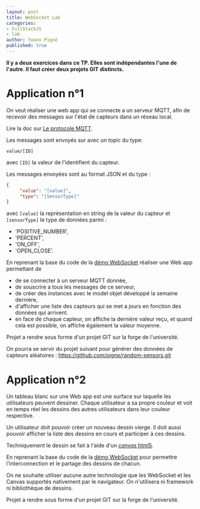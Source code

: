 ```yaml
---
layout: post
title: WebSocket Lab
categories:
- FullStackJS
- lab
author: Yoann Pigné
published: true
---
```



**Il y a deux exercices  dans ce TP. Elles sont indépendantes l'une de l'autre. Il faut créer deux projets GIT distincts.**


# Application n°1 

On veut réaliser une web app qui se connecte a un serveur MQTT, afin de recevoir des messages sur l'état de capteurs dans un réseau local.

Lire la doc sur [Le protocole MQTT](https://mosquitto.org/man/mqtt-7.html).

Les messages sont envoyés sur avec un topic du type:

```
value/[ID]
```

avec `[ID]` la valeur de l'identifient du capteur.

Les messages envoyées sont au format JSON et du type :

```JSON
{
     "value": "[value]",
     "type": "[SensorType]"
}
```

avec `[value]` la représentation en string de la valeur du capteur et `[sensorType]` le type de données parmi :

-  'POSITIVE_NUMBER',
-  'PERCENT',
-  'ON_OFF',
-  'OPEN_CLOSE'.

En reprenant la base du code de la
[démo WebSocket](https://www-apps.univ-lehavre.fr/forge/WEB-IHM/web-socket-demo.git) réaliser une Web app permettant de

- de se connecter à un serveur MQTT donnée,
- de souscrire a tous les messages de ce serveur,
- de créer des instances avec le model objet développé la semaine dernière,
- d'afficher une liste des capteurs qui se met a jours en fonction des données qui arrivent.
- en face de chaque capteur, on affiche la dernière valeur reçu, et quand cela est possible, on affiche également la valeur moyenne.

Projet a rendre sous forme d'un projet GIT sur la forge de l'université.

On pourra se servir du projet suivant pour générer des données de capteurs aléatoires : <https://github.com/pigne/random-sensors.git>


# Application n°2

Un tableau blanc sur une Web app est une surface sur laquelle les utilisateurs peuvent dessiner. Chaque utilisateur a sa propre couleur et voit en temps réel les dessins des autres utilisateurs dans leur couleur respective.

Un utilisateur doit pouvoir créer un nouveau dessin vierge. Il doit aussi pouvoir  afficher la liste des dessins en cours et participer à ces dessins.


Techniquement le dessin se fait à l'aide d'un  [*canvas* html5](https://developer.mozilla.org/fr/docs/Web/Guide/Graphics/Dessiner_avec_canvas).

En reprenant la base du code de la
[démo WebSocket](https://www-apps.univ-lehavre.fr/forge/WEB-IHM/web-socket-demo.git)
pour  permettre l'interconnection et le partage des dessins de chacun.

On ne souhaite utiliser aucune autre technologie que les WebSocket et les Canvas supportés nativement par le navigateur. On n'utilisera ni framework ni bibliothèque de dessins.
 
Projet a rendre sous forme d'un projet GIT sur la forge de l'université.

